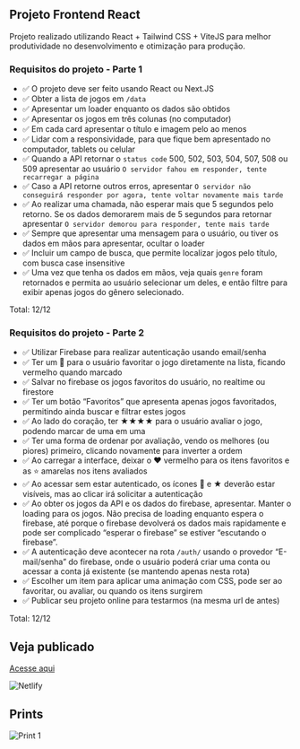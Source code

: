 ## Projeto Frontend React

Projeto realizado utilizando React + Tailwind CSS + ViteJS para melhor produtividade no desenvolvimento
e otimização para produção.

### Requisitos do projeto - Parte 1

- ✅ O projeto deve ser feito usando React ou Next.JS
- ✅ Obter a lista de jogos em `/data`
- ✅ Apresentar um loader enquanto os dados são obtidos
- ✅ Apresentar os jogos em três colunas (no computador)
- ✅ Em cada card apresentar o título e imagem pelo ao menos
- ✅ Lidar com a responsividade, para que fique bem apresentado no computador, tablets ou celular
- ✅ Quando a API retornar o `status code` 500, 502, 503, 504, 507, 508 ou 509 apresentar ao usuário `O servidor fahou em responder, tente recarregar a página`
- ✅ Caso a API retorne outros erros, apresentar `O servidor não conseguirá responder por agora, tente voltar novamente mais tarde`
- ✅ Ao realizar uma chamada, não esperar mais que 5 segundos pelo retorno. Se os dados demorarem mais de 5 segundos para retornar apresentar `O servidor demorou para responder, tente mais tarde`
- ✅ Sempre que apresentar uma mensagem para o usuário, ou tiver os dados em mãos para apresentar, ocultar o loader
- ✅ Incluir um campo de busca, que permite localizar jogos pelo título, com busca case insensitive
- ✅ Uma vez que tenha os dados em mãos, veja quais `genre` foram retornados e permita ao usuário selecionar um deles, e então filtre para exibir apenas jogos do gênero selecionado.

Total: 12/12

### Requisitos do projeto - Parte 2

- ✅ Utilizar Firebase para realizar autenticação usando email/senha
- ✅ Ter um 🖤 para o usuário favoritar o jogo diretamente na lista, ficando vermelho quando marcado
- ✅ Salvar no firebase os jogos favoritos do usuário, no realtime ou firestore
- ✅ Ter um botão “Favoritos” que apresenta apenas jogos favoritados, permitindo ainda buscar e filtrar estes jogos
- ✅ Ao lado do coração, ter ★★★★ para o usuário avaliar o jogo, podendo marcar de uma em uma
- ✅ Ter uma forma de ordenar por avaliação, vendo os melhores (ou piores) primeiro, clicando novamente para inverter a ordem
- ✅ Ao carregar a interface, deixar o ❤️ vermelho para os itens favoritos e as ⭐️ amarelas nos itens avaliados
- ✅ Ao acessar sem estar autenticado, os ícones 🩶 e ★ deverão estar visíveis, mas ao clicar irá solicitar a autenticação
- ✅ Ao obter os jogos da API e os dados do firebase, apresentar. Manter o loading para os jogos. Não precisa de loading enquanto espera o firebase, até porque o firebase devolverá os dados mais rapidamente e pode ser complicado “esperar o firebase” se estiver “escutando o firebase”.
- ✅ A autenticação deve acontecer na rota `/auth/` usando o provedor “E-mail/senha” do firebase, onde o usuário poderá criar uma conta ou acessar a conta já existente (se mantendo apenas nesta rota)
- ✅ Escolher um item para aplicar uma animação com CSS, pode ser ao favoritar, ou avaliar, ou quando os itens surgirem
- ✅ Publicar seu projeto online para testarmos (na mesma url de antes)

Total: 12/12

## Veja publicado

[Acesse aqui](https://infogames-rafaeltury.netlify.app/)

![Netlify](https://img.shields.io/netlify/7f764a64-f20d-4c01-9482-038be480536d)

## Prints

![Print 1](https://i.imgur.com/MLq0E3d.png)
